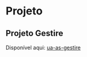 # Projeto

## Projeto Gestire

Disponível aqui: [ua-as-gestire](https://github.com/miguelovila/ua-as-gestire)
